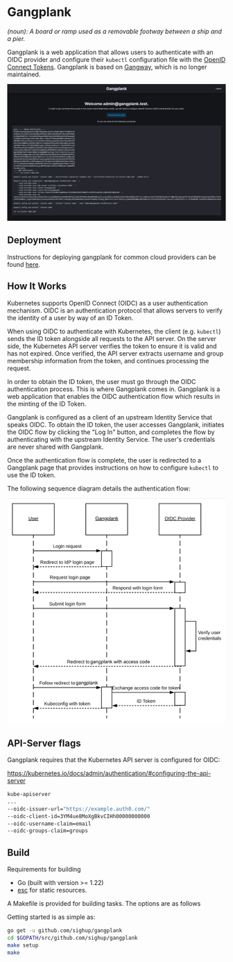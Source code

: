 # Gangplank

_(noun): A board or ramp used as a removable footway between a ship and a pier._

Gangplank is a web application that allows users to authenticate with an OIDC provider and configure their `kubectl` configuration file with the [OpenID Connect Tokens](https://kubernetes.io/docs/reference/access-authn-authz/authentication/#openid-connect-tokens). Gangplank is based on [Gangway](https://github.com/vmware-archive/gangway), which is no longer maintained.

![Gangplank screenshot](docs/images/screenshot.png)

## Deployment

Instructions for deploying gangplank for common cloud providers can be found [here](docs/README.md).

## How It Works

Kubernetes supports OpenID Connect (OIDC) as a user authentication mechanism. OIDC is an
authentication protocol that allows servers to verify the identity of a user by way of an ID Token.

When using OIDC to authenticate with Kubernetes, the client (e.g. `kubectl`) sends the ID token
alongside all requests to the API server. On the server side, the Kubernetes API server verifies the
token to ensure it is valid and has not expired. Once verified, the API server extracts username and
group membership information from the token, and continues processing the request.

In order to obtain the ID token, the user must go through the OIDC authentication process. This is
where Gangplank comes in. Gangplank is a web application that enables the OIDC authentication flow which
results in the minting of the ID Token.

Gangplank is configured as a client of an upstream Identity Service that speaks OIDC. To obtain the ID
token, the user accesses Gangplank, initiates the OIDC flow by clicking the "Log In" button, and
completes the flow by authenticating with the upstream Identity Service. The user's credentials are
never shared with Gangplank.

Once the authentication flow is complete, the user is redirected to a Gangplank page that provides
instructions on how to configure `kubectl` to use the ID token.

The following sequence diagram details the authentication flow:

<p align="center">
    <img src="docs/images/gangplank-sequence-diagram.png" width="600px" />
</p>

## API-Server flags

Gangplank requires that the Kubernetes API server is configured for OIDC:

https://kubernetes.io/docs/admin/authentication/#configuring-the-api-server

```bash
kube-apiserver
...
--oidc-issuer-url="https://example.auth0.com/"
--oidc-client-id=3YM4ue8MoXgBkvCIHh00000000000
--oidc-username-claim=email
--oidc-groups-claim=groups
```

## Build

Requirements for building

- Go (built with version >= 1.22)
- [esc](https://github.com/mjibson/esc) for static resources.

A Makefile is provided for building tasks. The options are as follows

Getting started is as simple as:

```bash
go get -u github.com/sighup/gangplank
cd $GOPATH/src/github.com/sighup/gangplank
make setup
make
```
